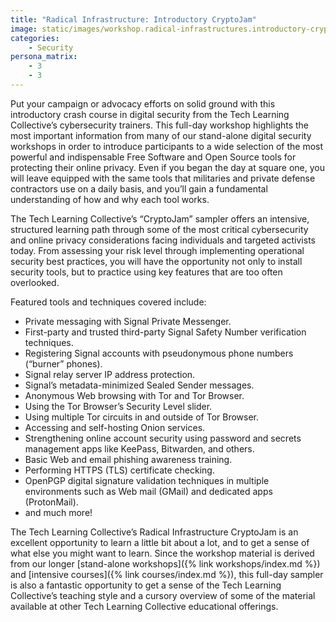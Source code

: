 ```yaml
---
title: "Radical Infrastructure: Introductory CryptoJam"
image: static/images/workshop.radical-infrastructures.introductory-cryptojam.square.png
categories:
    - Security
persona_matrix:
    - 3
    - 3
---
```


Put your campaign or advocacy efforts on solid ground with this introductory crash course in digital security from the Tech Learning Collective&rsquo;s cybersecurity trainers. This full-day workshop highlights the most important information from many of our stand-alone digital security workshops in order to introduce participants to a wide selection of the most powerful and indispensable Free Software and Open Source tools for protecting their online privacy. Even if you began the day at square one, you will leave equipped with the same tools that militaries and private defense contractors use on a daily basis, and you&rsquo;ll gain a fundamental understanding of how and why each tool works.

The Tech Learning Collective&rsquo;s &ldquo;CryptoJam&rdquo; sampler offers an intensive, structured learning path through some of the most critical cybersecurity and online privacy considerations facing individuals and targeted activists today. From assessing your risk level through implementing operational security best practices, you will have the opportunity not only to install security tools, but to practice using key features that are too often overlooked.

Featured tools and techniques covered include:

* Private messaging with Signal Private Messenger.
* First-party and trusted third-party Signal Safety Number verification techniques.
* Registering Signal accounts with pseudonymous phone numbers (&ldquo;burner&rdquo; phones).
* Signal relay server IP address protection.
* Signal&rsquo;s metadata-minimized Sealed Sender messages.
* Anonymous Web browsing with Tor and Tor Browser.
* Using the Tor Browser&rsquo;s Security Level slider.
* Using multiple Tor circuits in and outside of Tor Browser.
* Accessing and self-hosting Onion services.
* Strengthening online account security using password and secrets management apps like KeePass, Bitwarden, and others.
* Basic Web and email phishing awareness training.
* Performing HTTPS (TLS) certificate checking.
* OpenPGP digital signature validation techniques in multiple environments such as Web mail (GMail) and dedicated apps (ProtonMail).
* and much more!

The Tech Learning Collective&rsquo;s Radical Infrastructure CryptoJam is an excellent opportunity to learn a little bit about a lot, and to get a sense of what else you might want to learn. Since the workshop material is derived from our longer [stand-alone workshops]({% link workshops/index.md %}) and [intensive courses]({% link courses/index.md %}), this full-day sampler is also a fantastic opportunity to get a sense of the Tech Learning Collective&rsquo;s teaching style and a cursory overview of some of the material available at other Tech Learning Collective educational offerings.
